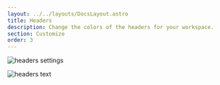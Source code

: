 ```yaml
---
layout: ../../layouts/DocsLayout.astro
title: Headers
description: Change the colors of the headers for your workspace.
section: Customize
order: 3
---
```


![headers settings](../../assets/images/headers/headers.png)

![headers text](../../assets/images/headers/headers_text.png)
